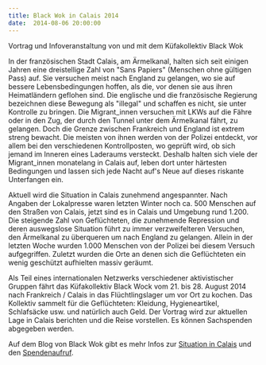 ```yaml
---
title: Black Wok in Calais 2014
date:  2014-08-06 20:00:00
---
```


Vortrag und Infoveranstaltung von und mit dem Küfakollektiv Black Wok



In der französischen Stadt Calais, am Ärmelkanal, halten sich seit
einigen Jahren eine dreistellige Zahl von "Sans Papiers" (Menschen ohne
gültigen Pass) auf. Sie versuchen meist nach England zu gelangen, wo sie
auf bessere Lebensbedingungen hoffen, als die, vor denen sie aus ihren
Heimatländern geflohen sind. Die englische und die französische Regierung
bezeichnen diese Bewegung als "illegal" und schaffen es nicht, sie unter
Kontrolle zu bringen. Die Migrant_innen versuchen mit LKWs auf die Fähre
oder in den Zug, der durch den Tunnel unter dem Ärmelkanal fährt, zu
gelangen. Doch die Grenze zwischen Frankreich und England ist extrem
streng bewacht. Die meisten von ihnen werden von der Polizei entdeckt, vor
allem bei den verschiedenen Kontrollposten, wo geprüft wird, ob sich
jemand im Inneren eines Laderaums versteckt. Deshalb halten sich viele der
Migrant_innen monatelang in Calais auf, leben dort unter härtesten
Bedingungen und lassen sich jede Nacht auf's Neue auf dieses riskante
Unterfangen ein.


Aktuell wird die Situation in Calais zunehmend angespannter. Nach
Angaben der Lokalpresse waren letzten Winter noch ca. 500 Menschen auf den
Straßen von Calais, jetzt sind es in Calais und Umgebung rund 1.200. Die
steigende Zahl von Geflüchteten, die zunehmende Repression und deren
auswegslose Situation führt zu immer verzweifelteren Versuchen, den
Ärmelkanal zu überqueren um nach England zu gelangen. Allein in der
letzten Woche wurden 1.000 Menschen von der Polizei bei diesem Versuch
aufgegriffen. Zuletzt wurden die Orte an denen sich die Geflüchteten ein
wenig geschützt aufhielten massiv geräumt.


Als Teil eines internationalen Netzwerks verschiedener aktivistischer
Gruppen fährt das Küfakollektiv Black Wock vom 21. bis 28. August 2014
nach Frankreich / Calais in das Flüchtlingslager um vor Ort zu kochen. Das
Kollektiv sammelt für die Geflüchteten: Kleidung, Hygieneartikel,
Schlafsäcke usw. und natürlich auch Geld. Der Vortrag wird zur aktuellen
Lage in Calais berichten und die Reise vorstellen. Es können Sachspenden
abgegeben werden.


Auf dem Blog von Black Wok gibt es mehr Infos zur <a href="http://blackwok.noblogs.org/calais-2014/situation/">Situation in
Calais</a> und den <a href="http://blackwok.noblogs.org/calais-2014/spendenaufruf/">Spendenaufruf</a>.


